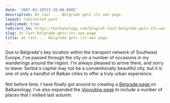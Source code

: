 ```yaml
---
date: '2007-03-19T22:38:00.000Z'
description: At last ... Belgrade gets its own page
layout: redirected_post
published: true
redirect_to: https://balkanology.com/blog/at-last-belgrade-gets-its-own-page/
slug: at-last-belgrade-gets-its-own-page
title: At last ... Belgrade gets its own page
---
```


Due to Belgrade's key location within the transport network of Southeast Europe, I've passed through the city on a number of occasions in my wanderings around the region. I'm always pleased to arrive there, and sorry to leave: Serbia's capital may not be a conventionally beautiful city, but it is one of only a handful of Balkan cities to offer a truly urban experience.<br /><br />Not before time, I have finally got around to creating a <a href="http://www.balkanology.com/serbia/article_belgrade.html">Belgrade page </a>on Balkanology. I've also expanded the <a href="http://www.balkanology.com/serbia/article_vojvodina.html">Vojvodina page</a> to include a number of places that I visited last autumn.